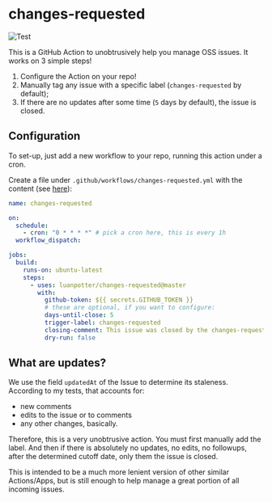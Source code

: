 # changes-requested

<img src="https://github.com/luanpotter/changes-requested/workflows/ci-cd/badge.svg?branch=master&event=push" alt="Test" />

This is a GitHub Action to unobtrusively help you manage OSS issues. It works on 3 simple steps!

1. Configure the Action on your repo!
2. Manually tag any issue with a specific label (`changes-requested` by default);
3. If there are no updates after some time (`5` days by default), the issue is closed.

## Configuration

To set-up, just add a new workflow to your repo, running this action under a cron.

Create a file under `.github/workflows/changes-requested.yml` with the content (see [here](.github/workflows/changes-requested.yml)):

```yaml
name: changes-requested

on:
  schedule:
    - cron: "0 * * * *" # pick a cron here, this is every 1h
  workflow_dispatch:

jobs:
  build:
    runs-on: ubuntu-latest
    steps:
      - uses: luanpotter/changes-requested@master
        with:
          github-token: ${{ secrets.GITHUB_TOKEN }}
          # these are optional, if you want to configure:
          days-until-close: 5
          trigger-label: changes-requested
          closing-comment: This issue was closed by the changes-requested bot due to inactivity.
          dry-run: false
```

## What are updates?

We use the field `updatedAt` of the Issue to determine its staleness. According to my tests, that accounts for:

* new comments
* edits to the issue or to comments
* any other changes, basically.

Therefore, this is a very unobtrusive action. You must first manually add the label. And then if there is absolutely no updates, no edits, no followups, after the determined cutoff date, only them the issue is closed.

This is intended to be a much more lenient version of other similar Actions/Apps, but is still enough to help manage a great portion of all incoming issues.
